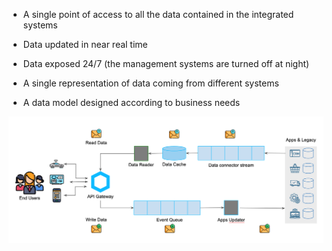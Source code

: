 
* A single point of access to all the data contained in the integrated systems

* Data updated in near real time

* Data exposed 24/7 (the management systems are turned off at night)

* A single representation of data coming from different systems

* A data model designed according to business needs

![CQRS Schema](img/event-source.png)
